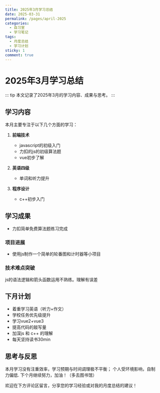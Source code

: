 ```yaml
---
title: 2025年3月学习总结
date: 2025-03-31
permalink: /pages/april-2025
categories: 
  - 自习室
  - 学习笔记
tags: 
  - 月度总结
  - 学习计划
sticky: 1
comment: true
---
```


# 2025年3月学习总结

::: tip
本文记录了2025年3月的学习内容、成果与思考。
:::

## 学习内容

本月主要专注于以下几个方面的学习：

1. **前端技术**
   - javascript的初级入门
   - 力扣的js的初级算法题
   - vue初步了解

2. **英语四级**
   - 单词和听力提升
3. **程序设计**
   - c++初步入门
  

## 学习成果
  - 力扣简单免费算法题练习完成
### 项目进展
  - 使用js制作一个简单的轮番图和计时器等小项目

### 技术难点突破
  js的语法逻辑和箭头函数运用不熟练。理解有误差


## 下月计划

- 着重学习英语（听力+作文）
- 学校任务优先级提升
- 学习vue2+vue3
- 提高代码的敲写量
- 加深js 和 c++ 的理解
- 每天坚持读书30min
## 思考与反思
本月学习没有注重效率，学习预期与时间调理极不平衡；
个人受环境影响，自制力偏低.
下个月继续努力，加油！（多去图书馆）

欢迎在下方评论区留言，分享您的学习经验或对我的月度总结的建议！ 
